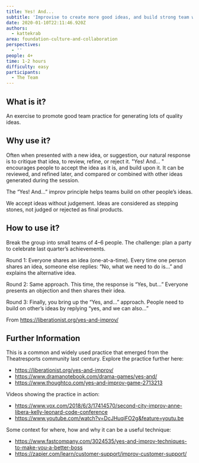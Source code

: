 ```yaml
---
title: Yes! And...
subtitle: 'Improvise to create more good ideas, and build strong team work skills.'
date: 2020-01-10T22:11:46.920Z
authors:
  - kattekrab
area: foundation-culture-and-collaboration
perspectives:
  - ''
people: 4+
time: 1-2 hours
difficulty: easy
participants:
  - The Team
---
```

## What is it?

An exercise to promote good team practice for generating lots of quality ideas.

## Why use it?

Often when presented with a new idea, or suggestion, our natural response is to critique that idea, to review, refine, or reject it.  "Yes! And… " encourages people to accept the idea as it is, and build upon it.  It can be reviewed, and refined later, and compared or combined with other ideas generated during the session.

The “Yes! And…” improv principle helps teams build on other people’s ideas. 

We accept ideas without judgement. Ideas are considered as stepping stones, not judged or rejected as final products. 

## How to use it?

Break the group into small teams of 4–6 people.  The challenge: plan a party to celebrate last quarter’s achievements.

Round 1: Everyone shares an idea (one-at-a-time). Every time one person shares an idea, someone else replies: “No, what we need to do is…” and explains the alternative idea.

Round 2: Same approach. This time, the response is “Yes, but…” Everyone presents an objection and then shares their idea.

Round 3: Finally, you bring up the “Yes, and…” approach. People need to build on other’s ideas by replying “yes, and we can also…”

From https://liberationist.org/yes-and-improv/

## Further Information

This is a common and widely used practice that emerged from the Theatresports community last century. Explore the practice further here:

* https://liberationist.org/yes-and-improv/
* https://www.dramanotebook.com/drama-games/yes-and/
* https://www.thoughtco.com/yes-and-improv-game-2713213 

Videos showing the practice in action:

* https://www.vox.com/2018/6/3/17414570/second-city-improv-anne-libera-kelly-leonard-code-conference 
* https://www.youtube.com/watch?v=DcJHuqiFO2g&feature=youtu.be 

Some context for where, how and why it can be a useful technique:

* https://www.fastcompany.com/3024535/yes-and-improv-techniques-to-make-you-a-better-boss 
* https://zapier.com/learn/customer-support/improv-customer-support/
